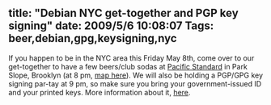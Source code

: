 title: "Debian NYC get-together and PGP key signing"
date: 2009/5/6 10:08:07
Tags: beer,debian,gpg,keysigning,nyc
---
If you happen to be in the NYC area this Friday May 8th, come over to our get-together to have a few beers/club sodas at <a href="http://www.pacificstandardbrooklyn.com/">Pacific Standard</a> in Park Slope, Brooklyn (at 8 pm, <a href="http://maps.google.com/maps?oi=map&amp;q=82+Fourth+Avenue,+Brooklyn,+NY">map here</a>). We will also be holding a PGP/GPG key signing par-tay at 9 pm, so make sure you bring your government-issued ID and your printed keys. More information about it, <a href="http://lists.vireo.org/pipermail/debiannyc/2009-May/000277.html">here</a>.